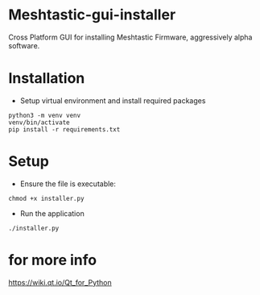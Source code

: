 # Meshtastic-gui-installer

Cross Platform GUI for installing Meshtastic Firmware, aggressively alpha software.

# Installation

* Setup virtual environment and install required packages

```
python3 -m venv venv
venv/bin/activate
pip install -r requirements.txt
```

# Setup

* Ensure the file is executable:
```
chmod +x installer.py
```

* Run the application
```
./installer.py
```

# for more info

https://wiki.qt.io/Qt_for_Python
